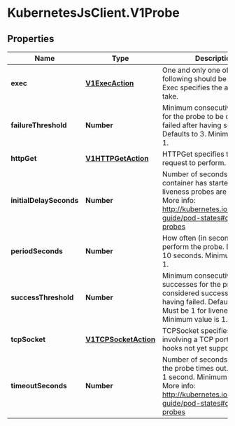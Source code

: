 # KubernetesJsClient.V1Probe

## Properties
Name | Type | Description | Notes
------------ | ------------- | ------------- | -------------
**exec** | [**V1ExecAction**](V1ExecAction.md) | One and only one of the following should be specified. Exec specifies the action to take. | [optional] 
**failureThreshold** | **Number** | Minimum consecutive failures for the probe to be considered failed after having succeeded. Defaults to 3. Minimum value is 1. | [optional] 
**httpGet** | [**V1HTTPGetAction**](V1HTTPGetAction.md) | HTTPGet specifies the http request to perform. | [optional] 
**initialDelaySeconds** | **Number** | Number of seconds after the container has started before liveness probes are initiated. More info: http://kubernetes.io/docs/user-guide/pod-states#container-probes | [optional] 
**periodSeconds** | **Number** | How often (in seconds) to perform the probe. Default to 10 seconds. Minimum value is 1. | [optional] 
**successThreshold** | **Number** | Minimum consecutive successes for the probe to be considered successful after having failed. Defaults to 1. Must be 1 for liveness. Minimum value is 1. | [optional] 
**tcpSocket** | [**V1TCPSocketAction**](V1TCPSocketAction.md) | TCPSocket specifies an action involving a TCP port. TCP hooks not yet supported | [optional] 
**timeoutSeconds** | **Number** | Number of seconds after which the probe times out. Defaults to 1 second. Minimum value is 1. More info: http://kubernetes.io/docs/user-guide/pod-states#container-probes | [optional] 


